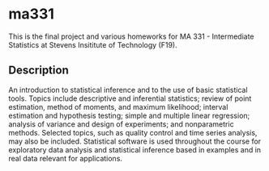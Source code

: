 # ma331
This is the final project and various homeworks for MA 331 - Intermediate Statistics at Stevens Insititute of Technology (F19).

## Description

An introduction to statistical inference and to the use of basic statistical tools. Topics include descriptive and inferential statistics; review of point estimation, method of moments, and maximum likelihood; interval estimation and hypothesis testing; simple and multiple linear regression; analysis of variance and design of experiments; and nonparametric methods. Selected topics, such as quality control and time series analysis, may also be included. Statistical software is used throughout the course for exploratory data analysis and statistical inference based in examples and in real data relevant for applications. 
